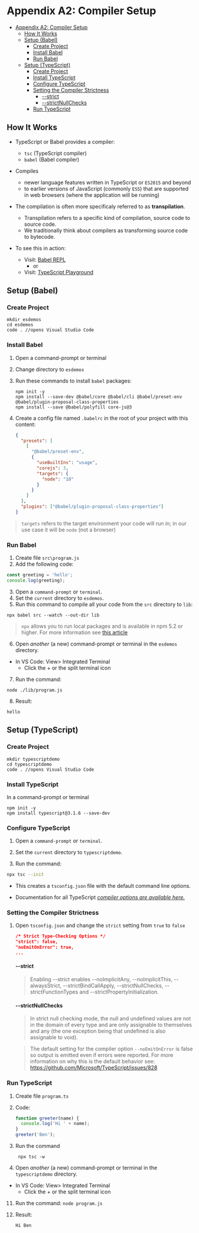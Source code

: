 # Appendix A2: Compiler Setup

- [Appendix A2: Compiler Setup](#appendix-a2-compiler-setup)
  - [How It Works](#how-it-works)
  - [Setup (Babel)](#setup-babel)
    - [Create Project](#create-project)
    - [Install Babel](#install-babel)
    - [Run Babel](#run-babel)
  - [Setup (TypeScript)](#setup-typescript)
    - [Create Project](#create-project-1)
    - [Install TypeScript](#install-typescript)
    - [Configure TypeScript](#configure-typescript)
    - [Setting the Compiler Strictness](#setting-the-compiler-strictness)
      - [--strict](#--strict)
      - [--strictNullChecks](#--strictnullchecks)
    - [Run TypeScript](#run-typescript)

## How It Works

- TypeScript or Babel provides a compiler:
  - `tsc` (TypeScript compiler)
  - `babel` (Babel compiler)
- Compiles
  - newer language features written in TypeScript or `ES2015` and beyond
  - to earlier versions of JavaScript (commonly `ES5`) that are supported in web browsers (where the application will be running)
- The compilation is often more specificaly referred to as **transpilation**.

  - Transpilation refers to a specific kind of compilation, source code to source code.
  - We traditionally think about compilers as transforming source code to bytecode.

- To see this in action:
  - Visit: [Babel REPL](https://babeljs.io/repl)
    - or
  - Visit: [TypeScript Playground](https://www.typescriptlang.org/play/)

## Setup (Babel)

### Create Project

```
mkdir esdemos
cd esdemos
code . //opens Visual Studio Code
```

### Install Babel

1. Open a command-prompt or terminal
2. Change directory to `esdemos`
3. Run these commands to install `babel` packages:

   ```
   npm init -y
   npm install --save-dev @babel/core @babel/cli @babel/preset-env @babel/plugin-proposal-class-properties
   npm install --save @babel/polyfill core-js@3
   ```

4. Create a config file named `.babelrc` in the root of your project with this content:

   ```json
   {
     "presets": [
       [
         "@babel/preset-env",
         {
           "useBuiltIns": "usage",
           "corejs": 3,
           "targets": {
             "node": "10"
           }
         }
       ]
     ],
     "plugins": ["@babel/plugin-proposal-class-properties"]
   }
   ```

> `targets` refers to the target environment your code will run in; in our use case it will be `node` (not a browser)

<div style="page-break-after: always;"></div>

### Run Babel

1.  Create file `src\program.js`
2.  Add the following code:

```js
const greeting = 'hello';
console.log(greeting);
```

3. Open a `command-prompt` or `terminal`.
4. Set the `current` directory to `esdemos`.
5. Run this command to compile all your code from the `src` directory to `lib`:

```
npx babel src --watch --out-dir lib
```

> `npx` allows you to run local packages and is available in npm 5.2 or higher. For more information see [this article](https://medium.com/@maybekatz/introducing-npx-an-npm-package-runner-55f7d4bd282b)

<div style="page-break-after: always;"></div>

6.  Open _another_ (a new) command-prompt or terminal in the `esdemos` directory.

- In VS Code: View> Integrated Terminal
  - Click the + or the split terminal icon

7. Run the command:

```
node ./lib/program.js
```

8. Result:

```
hello
```

<div style="page-break-after: always;"></div>

## Setup (TypeScript)

### Create Project

```
mkdir typescriptdemo
cd typescriptdemo
code . //opens Visual Studio Code
```

### Install TypeScript

In a command-prompt or terminal

```
npm init -y
npm install typescript@3.1.6 --save-dev
```

<div style="page-break-after: always;"></div>

### Configure TypeScript

1.  Open a `command-prompt` or `terminal`.

2.  Set the `current` directory to `typescriptdemo`.

3.  Run the command:

```sh
npx tsc --init
```

- This creates a `tsconfig.json` file with the default command line options.

- Documentation for all TypeScript _[compiler options are available here.](https://www.typescriptlang.org/docs/handbook/compiler-options.html)_

<div style="page-break-after: always;"></div>

### Setting the Compiler Strictness

1. Open `tsconfig.json` and change the `strict` setting from `true` to `false`

   ```json
   /* Strict Type-Checking Options */
   "strict": false,
   "noEmitOnError": true,
   ...
   ```

   #### --strict

   > Enabling --strict enables --noImplicitAny, --noImplicitThis, --alwaysStrict, --strictBindCallApply, --strictNullChecks, --strictFunctionTypes and --strictPropertyInitialization.

   #### --strictNullChecks

   > In strict null checking mode, the null and undefined values are not in the domain of every type and are only assignable to themselves and any (the one exception being that undefined is also assignable to void).

   > The default setting for the compiler option `--noEmitOnError` is false so output is emitted even if errors were reported. For more information on why this is the default behavior see: https://github.com/Microsoft/TypeScript/issues/828

<div style="page-break-after: always;"></div>

### Run TypeScript

1. Create file `program.ts`
2. Code:

   ```js
   function greeter(name) {
     console.log('Hi ' + name);
   }
   greeter('Ben');
   ```

3. Run the command
   ```
    npx tsc -w
   ```
4. Open _another_ (a new) command-prompt or terminal in the `typescriptdemo` directory.

- In VS Code: View> Integrated Terminal
  - Click the + or the split terminal icon

11. Run the command: `node program.js`
12. Result:

    ```
    Hi Ben
    ```

<div style="page-break-after: always;"></div>
